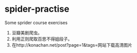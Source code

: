 # spider-practise
Some sprider course exercises
1. 豆瓣美剧爬虫。
2. 利用正则爬取百思不得姐段子。
3. 在http://konachan.net/post?page=1&tags=网站下载高清图片
